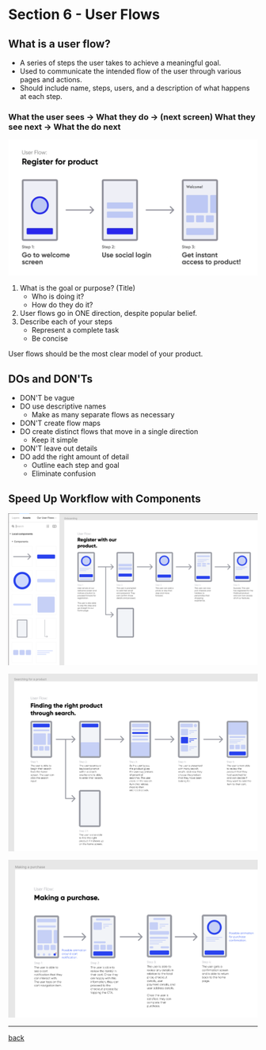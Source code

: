 # Section 6 - User Flows

## What is a user flow?

- A series of steps the user takes to achieve a meaningful goal.
- Used to communicate the intended flow of the user through various pages and actions.
- Should include name, steps, users, and a description of what happens at each step.

### What the user sees -> What they do -> (next screen) What they see next -> What the do next

![User Flow](../img/userflow-reg.png)

1. What is the goal or purpose? (Title)
    - Who is doing it?
    - How do they do it?
2. User flows go in ONE direction, despite popular belief.  
3. Describe each of your steps
    - Represent a complete task
    - Be concise

User flows should be the most clear model of your product.

## DOs and DON'Ts

- DON'T be vague
- DO use descriptive names
  - Make as many separate flows as necessary
- DON'T create flow maps
- DO create distinct flows that move in a single direction
  - Keep it simple
- DON'T leave out details
- DO add the right amount of detail
  - Outline each step and goal
  - Eliminate confusion

## Speed Up Workflow with Components

![Onboarding](../img/userflow-onboarding.png)

![Search](../img/userflow-search.png)

![Purchase](../img/userflow-purchase.png)

- - -

[back](../README.md)
